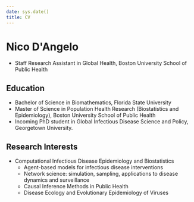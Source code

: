 ```yaml
---
date: sys.date()
title: CV
---
```

# Nico D'Angelo

* Staff Research Assistant in Global Health, Boston University School of Public Health

## Education

* Bachelor of Science in Biomathematics,  Florida State University
* Master of Science in Population Health Research (Biostatistics and Epidemiology), Boston University School of Public Health
* Incoming PhD student in Global Infectious Disease Science and Policy, Georgetown University. 

## Research Interests
* Computational Infectious Disease Epidemiology and Biostatistics
  * Agent-based models for infectious disease interventions
  * Network science: simulation, sampling, applications to disease dynamics and surveillance
  * Causal Inference Methods in Public Health
  * Disease Ecology and Evolutionary Epidemiology of Viruses



